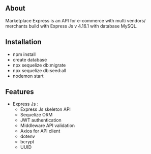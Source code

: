 ## About

Marketplace Express is an API for e-commerce with multi vendors/ merchants build with Express Js v 4.16.1 with database MySQL.

## Installation

- npm install
- create database
- npx sequelize db:migrate
- npx sequelize db:seed:all
- nodemon start

## Features

- Express Js :
	- Express Js skeleton API
	- Sequelize ORM
	- JWT authentication
	- Middleware API validation
	- Axios for API client
	- dotenv
	- bcrypt
	- UUID
